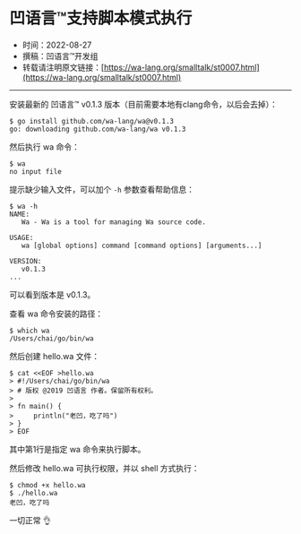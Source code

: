 # 凹语言™支持脚本模式执行

- 时间：2022-08-27
- 撰稿：凹语言™开发组
- 转载请注明原文链接：[https://wa-lang.org/smalltalk/st0007.html](https://wa-lang.org/smalltalk/st0007.html)

---

安装最新的 凹语言™ v0.1.3 版本（目前需要本地有clang命令，以后会去掉）：

```
$ go install github.com/wa-lang/wa@v0.1.3
go: downloading github.com/wa-lang/wa v0.1.3
```

然后执行 wa 命令：

```
$ wa
no input file
```

提示缺少输入文件，可以加个 `-h` 参数查看帮助信息：

```
$ wa -h
NAME:
   Wa - Wa is a tool for managing Wa source code.

USAGE:
   wa [global options] command [command options] [arguments...]

VERSION:
   v0.1.3
...
```

可以看到版本是 v0.1.3。

查看 wa 命令安装的路径：

```
$ which wa
/Users/chai/go/bin/wa
```

然后创建 hello.wa 文件：

```
$ cat <<EOF >hello.wa
> #!/Users/chai/go/bin/wa
> # 版权 @2019 凹语言 作者。保留所有权利。
> 
> fn main() {
>     println("老凹，吃了吗")
> }
> EOF
```

其中第1行是指定 wa 命令来执行脚本。

然后修改 hello.wa 可执行权限，并以 shell 方式执行：

```
$ chmod +x hello.wa 
$ ./hello.wa 
老凹，吃了吗
```

一切正常 👌
